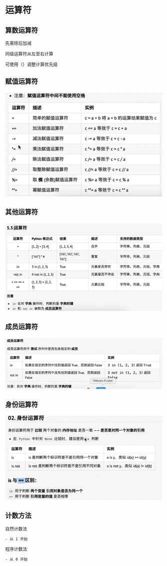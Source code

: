 # 运算符

## 算数运算符

先乘除后加减

同级运算符从左至右计算

可使用（）调整计算优先级

## 赋值运算符

### ![](assets/baa8d3ddb7f2c1de6b8de5136733e874941d81e968b4457ca50ade918580f349.png)

## 其他运算符

### ![](assets/e47f6de3aee0090f4ba115a9ad19ee722e329321ef3b186726038d00c0b78828.png)

## 成员运算符

### ![](assets/ccafeb7bc96f7ad2d3dafe22dd67a1d3963f7c3a43f5f0f0334e6773eba1a1ff.png)

## 身份运算符

### ![](assets/52322d26ac76a0d457c5765dc951adc544e49341140e68c2a3dfd080d595905d.png)

## 计数方法

自然计数法

	- 从 1 开始

程序计数法

	- 从 0 开始

